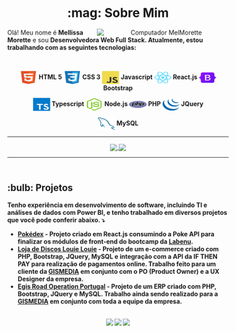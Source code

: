 <header>
<h1>:mag: Sobre Mim</h1>
<img src="https://raw.githubusercontent.com/MicaelliMedeiros/micaellimedeiros/master/image/computer-illustration.png" min-width="500px" max-width="500px" width="300px" align="right" alt="Computador MelMorette">
	
<p align="left"> 
<!-- 	na <strong><a href="https://www.gismedia.pt/pt-pt/">GISMEDIA</a></strong> -->
	Olá! Meu nome é <strong>Mellissa Morette</strong> e sou <strong>Desenvolvedora Web Full Stack.
	Atualmente, estou trabalhando com as seguintes tecnologias:
</p>
	
<br>
	
<p align="left">
	<p align="center">
		<img align="center" alt="Mel-HTML" height="30" width="40" src="https://raw.githubusercontent.com/devicons/devicon/master/icons/html5/html5-original.svg"> HTML 5
		<img align="center" alt="Mel-CSS" height="30" width="40" src="https://raw.githubusercontent.com/devicons/devicon/master/icons/css3/css3-original.svg"> CSS 3
		<img align="center" alt="Mel-Js" height="30" width="40" src="https://raw.githubusercontent.com/devicons/devicon/master/icons/javascript/javascript-original.svg"> Javascript
		<img align="center" alt="Mel-React" height="30" width="40" src="https://raw.githubusercontent.com/devicons/devicon/master/icons/react/react-original.svg"> React.js
		<img align="center" alt="Mel-Bootstrap" height="30" width="40" src="https://raw.githubusercontent.com/devicons/devicon/master/icons/bootstrap/bootstrap-original.svg"> Bootstrap
	</p>
	<p align="center">
		<img align="center" alt="Mel-Ts" height="30" width="40" src="https://raw.githubusercontent.com/devicons/devicon/master/icons/typescript/typescript-original.svg"> Typescript
		<img align="center" alt="Mel-Node" height="30" width="40" src="https://raw.githubusercontent.com/devicons/devicon/master/icons/nodejs/nodejs-original.svg"> Node.js
		<img align="center" alt="Mel-PHP" height="30" width="40" src="https://raw.githubusercontent.com/devicons/devicon/master/icons/php/php-original.svg"> PHP
		<img align="center" alt="Mel-Bootstrap" height="30" width="40" src="https://raw.githubusercontent.com/devicons/devicon/master/icons/jquery/jquery-original.svg"> JQuery
	</p>
	<p align="center">
		<img align="center" alt="Mel-Mysql" height="30" width="40" src="https://raw.githubusercontent.com/devicons/devicon/master/icons/mysql/mysql-original.svg"> MySQL
	</p>
</p>

<hr>

<div align="center">
	<a href="https://github.com/MelMorette">
		<img min-width="450px" max-width="450px" width="430px" align="center" src="https://github-readme-stats.vercel.app/api?username=MelMorette&show_icons=true&theme=monokai&include_all_commits=true&count_private=false"/>
		<img min-width="340px" max-width="340px" width="320px" align="center" src="https://github-readme-stats.vercel.app/api/top-langs/?username=MelMorette&layout=compact&langs_count=7&theme=monokai"/>
	</a>
</div>

<hr>
</header>

<main>
	<h2>:bulb: Projetos</h2>
	<p align="left">
  	Tenho experiência em desenvolvimento de software, incluindo <strong>TI e análises de dados com Power BI</strong>, e tenho trabalhado em diversos projetos que você pode conferir abaixo. ⤵️
	</p>
	<ul>
		<li><a href="http://pokedex-mellissa-morette.surge.sh/" target="_blank"><strong>Pokédex</strong></a> - Projeto criado em React.js consumindo a Poke API para finalizar os módulos de front-end do bootcamp da <strong><a href="https://www.labenu.com.br/" target="_blank">Labenu</a></strong>.</li>
		<li><a href="https://www.louielouie.biz" target="_blank"><strong>Loja de Discos Louie Louie</strong></a> - Projeto de um e-commerce criado com PHP, Bootstrap, JQuery, MySQL e integração com a API da IF THEN PAY para realização de pagamentos online. Trabalho feito para um cliente da <strong><a href="https://www.gismedia.pt/pt-pt/" target="_blank">GISMEDIA</a></strong> em conjunto com o PO (Product Owner) e a UX Designer da empresa.</li>
		<li><a href="https://www.egisportugal.pt/pt/" target="_blank"><strong>Egis Road Operation Portugal</strong></a> - Projeto de um ERP criado com PHP, Bootstrap, JQuery e MySQL. Trabalho ainda sendo realizado para a <strong><a href="https://www.gismedia.pt/pt-pt/" target="_blank">GISMEDIA</a></strong> em conjunto com toda a equipe da empresa.</li>
	</ul>
	
<br>
</main>

<footer>
	<div align="center">
		<a href="https://instagram.com/mellissa_morette" target="_blank"><img src="https://img.shields.io/badge/-Instagram-%23E4405F?style=for-the-badge&logo=instagram&logoColor=white" target="_blank"></a>
		<a href = "mailto:mellissamorette@outlook.pt"><img src="https://img.shields.io/badge/-Outlook-%23333?style=for-the-badge&logo=microsoft&logoColor=white" target="_blank"></a>
		<a href="https://www.linkedin.com/in/mellissa-morette/" target="_blank"><img src="https://img.shields.io/badge/-LinkedIn-%230077B5?style=for-the-badge&logo=linkedin&logoColor=white" target="_blank"></a> 
	</div> 
</footer>

